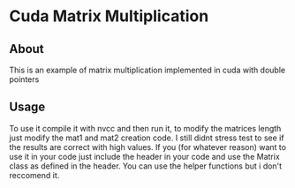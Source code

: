 # Cuda Matrix Multiplication
## About
This is an example of matrix multiplication implemented in cuda with double pointers
## Usage
To use it compile it with nvcc and then run it, to modify the matrices length just modify the mat1 and mat2 
creation code. I still didnt stress test to see if the results are correct with high values.
If you (for whatever reason) want to use it in your code just include the header in your code and use the Matrix class
as defined in the header. You can use the helper functions but i don't reccomend it.
